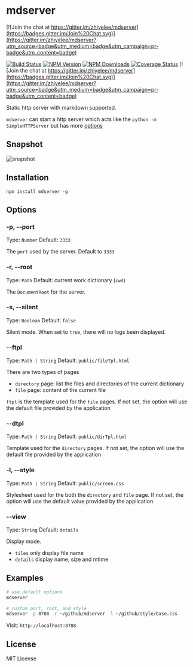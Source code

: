 mdserver
==============

[![Join the chat at https://gitter.im/zhiyelee/mdserver](https://badges.gitter.im/Join%20Chat.svg)](https://gitter.im/zhiyelee/mdserver?utm_source=badge&utm_medium=badge&utm_campaign=pr-badge&utm_content=badge)

 [![Build Status](https://api.travis-ci.org/zhiyelee/mdserver.svg)](http://travis-ci.org/zhiyelee/mdserver)
[![NPM Version](http://img.shields.io/npm/v/mdserver.svg?style=flat)](https://www.npmjs.org/package/mdserver)
[![NPM Downloads](https://img.shields.io/npm/dm/mdserver.svg?style=flat)](https://www.npmjs.org/package/mdserver)
[![Coverage Status](https://coveralls.io/repos/zhiyelee/mdserver/badge.svg?branch=master)](https://coveralls.io/r/zhiyelee/mdserver?branch=master)
[![Join the chat at https://gitter.im/zhiyelee/mdserver](https://badges.gitter.im/Join%20Chat.svg)](https://gitter.im/zhiyelee/mdserver?utm_source=badge&utm_medium=badge&utm_campaign=pr-badge&utm_content=badge)

Static http server with markdown supported.

`mdserver` can start a http server which acts like the `python -m SimpleHTTPServer` but has more [options](#options)


## Snapshot

![snapshot](https://github.com/zhiyelee/mdserver/raw/master/snapshot.gif)

## Installation

    npm install mdserver -g

## Options

### -p, --port

Type: `Number`
Default: `3333`

The `port` used by the server. Default to `3333`

### -r, --root

Type: `Path`
Default: current work dictionary (`cwd`)

The `DocumentRoot` for the server.

### -s, --silent

Type: `Boolean`
Default: `false`

Silent mode. When set to `true`, there will no logs been displayed.

### --ftpl

Type: `Path | String`
Default: `public/fileTpl.html`

There are two types of pages  
* `directory` page:  list the files and directories of the current dictionary
* `file` page:  content of the current file

`ftpl` is the template used for the `file` pages.  If not set, the option will use the default file provided by the application

### --dtpl

Type: `Path | String`
Default: `public/dirTpl.html`

Template used for the `directory` pages.  If not set, the option will use the default file provided by the application

### -l, --style

Type: `Path | String`
Default: `public/screen.css`

Stylesheet used for the both the `directory` and `file` page. If not set, the option will use the default value provided by the application


### --view

Type: `String`
Default: `details`

Display mode.
* `tiles` only display file name
* `details` display name, size and mtime

## Examples

```sh
# use default options
mdserver

# custom port, root, and style
mdserver -p 8788 -r ~/github/mdserver -l ~/github/style/base.css
```

Visit: `http://localhost:8788 `

## License

MIT License

